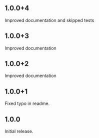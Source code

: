 ## 1.0.0+4
Improved documentation and skipped tests
## 1.0.0+3
Improved documentation
## 1.0.0+2
Improved documentation
## 1.0.0+1
Fixed typo in readme.
## 1.0.0
Initial release.
